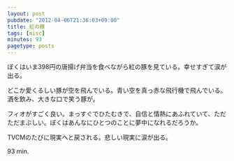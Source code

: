 ```yaml
---
layout: post
pubdate: "2012-04-06T21:36:03+09:00"
title: 紅の豚
tags: [misc]
minutes: 93
pagetype: posts
---
```

ぼくはいま398円の唐揚げ弁当を食べながら紅の豚を見ている。幸せすぎて涙が出る。

どこか愛くるしい豚が空を飛んでいる。青い空を真っ赤な飛行機で飛んでいる。酒を飲み、大きな口で笑う豚が。

フィオがすごく良い。まっすぐでひたむきで、自信と情熱にあふれていて、ただただまぶしい。ぼくはあんなにひとつのことに夢中になれるだろうか。

TVCMのたびに現実へと戻される。悲しい現実に涙が出る。

93 min.
